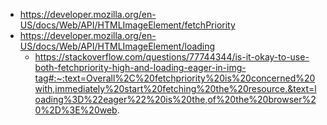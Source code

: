 - https://developer.mozilla.org/en-US/docs/Web/API/HTMLImageElement/fetchPriority
- https://developer.mozilla.org/en-US/docs/Web/API/HTMLImageElement/loading
  - https://stackoverflow.com/questions/77744344/is-it-okay-to-use-both-fetchpriority-high-and-loading-eager-in-img-tag#:~:text=Overall%2C%20fetchpriority%20is%20concerned%20with,immediately%20start%20fetching%20the%20resource.&text=loading%3D%22eager%22%20is%20the,of%20the%20browser%20%2D%3E%20web.
